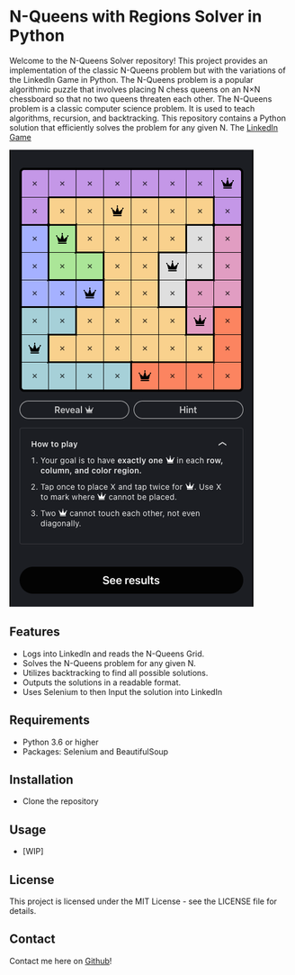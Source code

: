 # N-Queens with Regions Solver in Python

Welcome to the N-Queens Solver repository! This project provides an implementation of the classic N-Queens problem but with the variations of the LinkedIn Game in Python. The N-Queens problem is a popular algorithmic puzzle that involves placing N chess queens on an N×N chessboard so that no two queens threaten each other.
The N-Queens problem is a classic computer science problem. It is used to teach algorithms, recursion, and backtracking. This repository contains a Python solution that efficiently solves the problem for any given N. The [LinkedIn Game](https://www.linkedin.com/games/queens/) 

![Image](queens_screenshot.png)

## Features

- Logs into LinkedIn and reads the N-Queens Grid.
- Solves the N-Queens problem for any given N.
- Utilizes backtracking to find all possible solutions.
- Outputs the solutions in a readable format.
- Uses Selenium to then Input the solution into LinkedIn

## Requirements

- Python 3.6 or higher
- Packages: Selenium and BeautifulSoup

## Installation

- Clone the repository

## Usage 

- [WIP]

## License

This project is licensed under the MIT License - see the LICENSE file for details.

## Contact

Contact me here on [Github](https://github.com/sunkakar)! 
